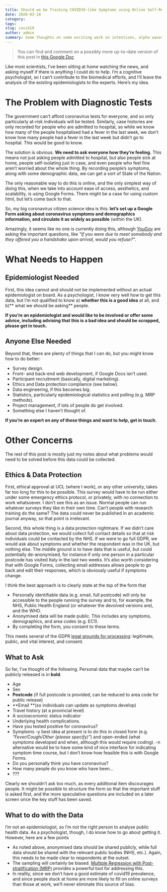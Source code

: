 ```yaml
---
title: Should we be Tracking COVID19-like Symptoms using Online Self-Report at Scale?
date: 2020-03-18
category:
tags:
slug: covid19
author: admin
summary: Some thoughts on some exciting work on intentions, alpha waves, and perceptual biases.
---
```


> You can find and comment on a possibly more up-to-date version of
> this post in [this Google Doc](https://docs.google.com/document/d/1wO6AzP1vmFZyPWUC_fCyfIRXz8aeJsXDUGtbHoNPAiw/edit?usp=sharing)

Like most scientists, I’ve been sitting at home watching the news, and
asking myself if there is anything I could do to help. I’m a cognitive
psychologist, so I can’t contribute to the biomedical efforts, and
I’ll leave the analysis of the existing epidemiologists to the
experts. Here’s my idea.

# The Problem with Diagnostic Tests

The government can’t afford coronavirus tests for everyone, and so
only particularly at-risk individuals will be tested. Similarly, case
histories are only recorded for people who are admitted to hospital,
so while we know how many of the people hospitalised had a fever in
the last week, we don’t know how many people had a fever in the last
week but didn’t go to hospital. This would be good to know.

The solution is obvious. **We need to ask everyone how they’re
feeling.** This means not just asking people admitted to hospital, but
also people sick at home, people self-isolating just in case, and even
people who feel fine aren’t worried about the whole thing. By
recording people’s symptoms, along with some demographic data, we can
get a sort of State of the Nation.

The only reasonable way to do this is online, and the only simplest
way of doing this, when we take into account ease of access,
aesthetics, and scalability, is using Google Forms. There might be a
case for using custom html, but let’s come back to that.

So, my big coronavirus citizen science idea is this: **let’s set up a
Google Form asking about coronavirus symptoms and demographics
information, and circulate it as widely as possible** (within the UK).

Amazingly, it seems like no one is currently doing this, although
[YouGov](https://yougov.co.uk/topics/health/explore/issue/Coronavirus)
are asking the important questions, like *"If you were due to meet
somebody and they offered you a handshake upon arrival, would you
refuse?"*.

# What Needs to Happen

## Epidemiologist Needed

First, this idea cannot and should not be implemented without an
actual epidemiologist on board. As a psychologist, I know very well
how to get this data, but I’m not qualified to know a) **whether this
is a good idea** at all, and b)** what we should be asking** people.

**If you’re an epidemiologist and would like to be involved or offer
some advice, including advising that this is a bad idea and should be
scrapped, please get in touch.**

## Anyone Else Needed

Beyond that, there are plenty of things that I can do, but you might
know how to do better:

- Survey design.
- Front- and back-end web development, if Google Docs isn’t used.
- Participant recruitment (basically, digital marketing).
- Ethics and Data protection compliance (see below).
- Data engineering, if this becomes big.
- Statistics, particularly epidemiological statistics and polling
  (e.g. MRP methods).
- Project management, if lots of people do get involved.
- Something else I haven’t thought of.

**If you’re an expert on any of these things and want to help, get in touch.**

# Other Concerns

The rest of this post is mostly just my notes about
what problems would need to be solved before this data could be collected.

## Ethics & Data Protection

First, ethical approval at UCL (where I work), or any other
university, takes far too long for this to be possible. This survey
would have to be run either under some emergency ethics protocol, or
privately, with no connection to work whatsoever. I don’t see this as
an issue. Normal people can run whatever surveys they like in their
own time. Can’t people with research training do the same? The data
could never be published in an academic journal anyway, so that point
is irrelevant.

Second, this whole thing is a data protection nightmare. If we didn’t
care about data protection, we would collect full contact details so
that at risk individuals could be contacted by the NHS. If we were to
go full GDPR, we would ask about symptoms and whether the respondent
was in the UK, but nothing else. The middle ground is to have data
that is useful, but could potentially de-anonymised, for instance if
only one person in a particular postcode has visited Italy in the last
two weeks. It’s also worth considering that with Google Forms,
collecting email addresses allows people to go back and edit their
responses, which is obviously useful if symptoms change.

I think the best approach is to clearly state at the top of the form
that

- Personally identifiable data (e.g. email, full postcode) will only
  be accessible to the people running the survey and to, for example,
  the NHS, Public Health England (or whatever the devolved versions
  are), and the WHO.
- Anonymised data will be made public. This includes any symptoms,
  demographics, and area codes (e.g. EC1).
- By completing the form, you consent to these terms.

This meets several of the GDPR [legal grounds for
processing](https://www.i-scoop.eu/gdpr/legal-grounds-lawful-processing-personal-data/):
legitimate, public, and vital interest, and consent.

## What to Ask

So far, I’ve thought of the following. Personal data that maybe can’t
be publicly released is in **bold**.

- Age
- Sex
- **Postcode** (if full postcode is provided, can be reduced to area
  code for public release)
- **Email **(so individuals can update as symptoms develop)
- Travel history (at a provincial level)
- A socioeconomic status indicator
- Underlying health complications.
- Have you tested positive for coronavirus?
- Symptoms -y best idea at present is to do this in closed form (e.g.
  *"Fever/Cough/Other (please specify)"*) and open-ended (what
  symptoms developed and when, although this would require coding). -n
  alternative would be to have some kind of nice interface for
  indicating symptom time course, but I don’t know how feasible this
  is with Google Forms.
- Do you personally think you have coronavirus?
- How many people do you know who have been...
- ???

Clearly we shouldn’t ask too much, as every additional item
discourages people. It might be possible to structure the form so that
the important stuff is asked first, and the more speculative questions
are included on a later screen once the key stuff has been saved.

## What to do with the Data

I’m not an epidemiologist, so I’m not the right person to analyse
public health data. As a psychologist, though, I do know how to go
about getting it. However, here are a few points

- As noted above, anonymised data should be shared publicly, while
  full data should be shared with the relevant public bodies (NHS,
  etc.). Again, this needs to be made clear to respondents at the
  outset.
- The sampling will certainly be biased. [Multiple Regression with
  Post-stratification
  (MRP)](https://academic.oup.com/aje/article/187/8/1780/4964985)
  provides a powerful tool for addressing this.
- In reality, since we don’t have a good estimate of covid19
  prevalence, and since people stuck at home are more likely to fill
  on online surveys than those at work, we’ll never eliminate this
  source of bias.
